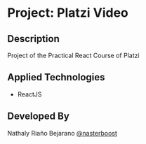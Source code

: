 # Project: Platzi Video

## Description
Project of the Practical React Course of Platzi

## Applied Technologies
- ReactJS

## Developed By
Nathaly Riaño Bejarano [@nasterboost](https://twitter.com/nasterboost)
